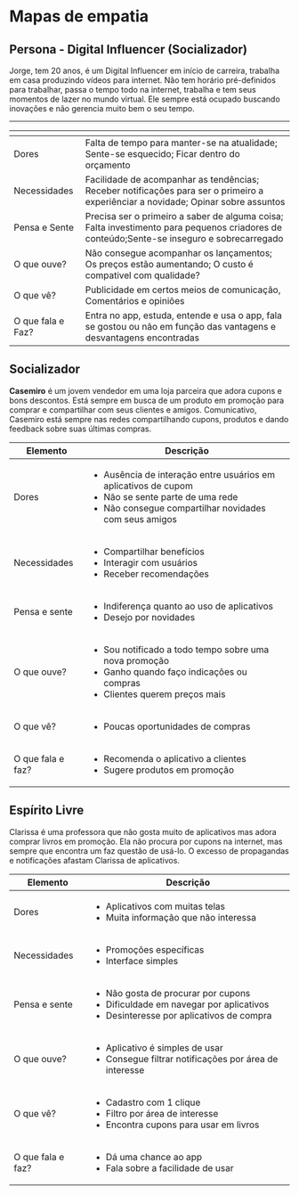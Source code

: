 # Mapas de empatia

## Persona - Digital Influencer (Socializador)

Jorge, tem 20 anos, é um Digital Influencer em início de carreira, trabalha em
casa produzindo vídeos para internet. Não tem horário pré-definidos para
trabalhar, passa o tempo todo na internet, trabalha e tem seus momentos de lazer
no mundo virtual. Ele sempre está ocupado buscando inovações e não gerencia
muito bem o seu tempo.

---

| <!-- -->          | <!-- -->                                                                                                                                  |
| ----------------- | ----------------------------------------------------------------------------------------------------------------------------------------- |
| Dores             | Falta de tempo para manter-se na atualidade; Sente-se esquecido; Ficar dentro do orçamento                                                |
| Necessidades      | Facilidade de acompanhar as tendências; Receber notificações para ser o primeiro a experiênciar a novidade; Opinar sobre assuntos         |
| Pensa e Sente     | Precisa ser o primeiro a saber de alguma coisa; Falta investimento para pequenos criadores de conteúdo;Sente-se inseguro e sobrecarregado |
| O que ouve?       | Não consegue acompanhar os lançamentos; Os preços estão aumentando; O custo é compativel com qualidade?                                   |
| O que vê?         | Publicidade em certos meios de comunicação, Comentários e opiniões                                                                        |
| O que fala e Faz? | Entra no app, estuda, entende e usa o app, fala se gostou ou não em função das vantagens e desvantagens encontradas                       |

## Socializador

**Casemiro** é um jovem vendedor em uma loja parceira que adora cupons e bons
descontos. Está sempre em busca de um produto em promoção para comprar e
compartilhar com seus clientes e amigos. Comunicativo, Casemiro está sempre nas
redes compartilhando cupons, produtos e dando feedback sobre suas últimas
compras.

<table>
    <thead>
        <tr>
            <th>Elemento</th>
            <th>Descrição</th>
        </tr>
    </thead>
    <tbody>
        <tr>
            <td>Dores</td>
            <td>
                <ul>
                    <li>Ausência de interação entre usuários em aplicativos de cupom</li>
                    <li>Não se sente parte de uma rede</li>
                    <li>Não consegue compartilhar novidades com seus amigos</li>
                </ul>
            </td>
        </tr>
        <tr>
            <td>Necessidades</td>
            <td>
                <ul>
                    <li>Compartilhar benefícios</li>
                    <li>Interagir com usuários</li>
                    <li>Receber recomendações</li>
                </ul>
            </td>
        </tr>
        <tr>
            <td>Pensa e sente</td>
            <td>
                <ul>
                    <li>Indiferença quanto ao uso de aplicativos</li>
                    <li>Desejo por novidades</li>
                </ul>
            </td>
        </tr>
        <tr>
            <td>O que ouve?</td>
            <td>
                <ul>
                    <li>Sou notificado a todo tempo sobre uma nova promoção</li>
                    <li>Ganho quando faço indicações ou compras</li>
                    <li>Clientes querem preços mais</li>
                </ul>
            </td>
        </tr>
        <tr>
            <td>O que vê?</td>
            <td>
                <ul>
                    <li>Poucas oportunidades de compras</li>
                </ul>                   
            </td>
        </tr>
        <tr>
            <td>O que fala e faz?</td>
            <td>
                <ul>
                    <li>Recomenda o aplicativo a clientes</li>
                    <li>Sugere produtos em promoção</li>
                </ul> 
            </td>
        </tr>
    </tbody>
</table>

## Espírito Livre

<p>Clarissa é uma professora que não gosta muito de aplicativos mas adora comprar
livros em promoção. Ela não procura por cupons na internet, mas sempre que
encontra um faz questão de usá-lo. O excesso de propagandas e notificações
afastam Clarissa de aplicativos.</p>

<table>
    <thead>
        <tr>
            <th>Elemento</th>
            <th>Descrição</th>
        </tr>
    </thead>
    <tbody>
        <tr>
            <td>Dores</td>
            <td>
                <ul>
                    <li>Aplicativos com muitas telas</li>
                    <li>Muita informação que não interessa</li>
                </ul>
            </td>
        </tr>
        <tr>
            <td>Necessidades</td>
            <td>
                <ul>
                    <li>Promoções específicas</li>
                    <li>Interface simples</li>
                </ul>
            </td>
        </tr>
        <tr>
            <td>Pensa e sente</td>
            <td>
                <ul>
                    <li>Não gosta de procurar por cupons</li>
                    <li>Dificuldade em navegar por aplicativos</li>
                    <li>Desinteresse por aplicativos de compra</li>
                </ul>
            </td>
        </tr>
        <tr>
            <td>O que ouve?</td>
            <td>
                <ul>
                    <li>Aplicativo é simples de usar</li>
                    <li>Consegue filtrar notificações por área de interesse</li>
                </ul>
            </td>
        </tr>
        <tr>
            <td>O que vê?</td>
            <td>
                <ul>
                    <li>Cadastro com 1 clique</li>
                    <li>Filtro por área de interesse</li>
                    <li>Encontra cupons para usar em livros</li>
                </ul>
            </td>
        </tr>
        <tr>
            <td>O que fala e faz?</td>
            <td>
                <ul>
                    <li>Dá uma chance ao app</li>
                    <li>Fala sobre a facilidade de usar</li>
                </ul>
            </td>
        </tr>
    </tbody>
</table>
